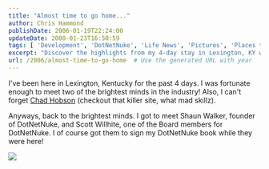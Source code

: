 ```yaml
---
title: "Almost time to go home..."
author: Chris Hammond
publishDate: 2006-01-19T22:24:00
updateDate: 2008-01-23T16:50:59
tags: [ 'Development', 'DotNetNuke', 'Life News', 'Pictures', 'Places to See', 'SEO', 'Site News', 'Technology' ]
excerpt: "Discover the highlights from my 4-day stay in Lexington, KY where I met the brilliant minds behind DotNetNuke, Shaun Walker, and Scott Willhite. Signed book included! #Lexington #DotNetNuke"
url: /2006/almost-time-to-go-home  # Use the generated URL with year
---
```

<P>I've been here in Lexington, Kentucky for the past 4 days. I was fortunate enough to meet two of the brightest minds in the industry! Also, I can't forget <A href="https://www.chadhobson.com/" target=_blank>Chad Hobson</A>&nbsp;(checkout that killer site, what mad skillz).</P> <P>Anyways, back to the brightest minds. I got to meet Shaun Walker, founder of DotNetNuke, and Scott Willhite, one of the Board members for DotNetNuke. I of course got them to sign my DotNetNuke book while they were here!</P><A href="/photos/january_kentucky_trip/picture13525.aspx"><IMG src="/photos/january_kentucky_trip/images/13525/thumb.aspx" border=0></A>


